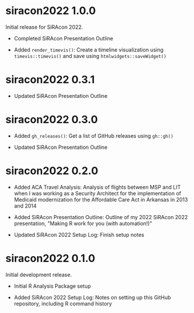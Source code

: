 # siracon2022 1.0.0

Initial release for SiRAcon 2022.

* Completed SiRAcon Presentation Outline

* Added `render_timevis()`: Create a timeline visualization using `timevis::timevis()` and save
  using `htmlwidgets::saveWidget()`

# siracon2022 0.3.1

* Updated SiRAcon Presentation Outline

# siracon2022 0.3.0

* Added `gh_releases()`: Get a list of GitHub releases using `gh::gh()`

* Updated SiRAcon Presentation Outline

# siracon2022 0.2.0

* Added ACA Travel Analysis: Analysis of flights between MSP and LIT when I was working as a
  Security Architect for the implementation of Medicaid modernization for the Affordable Care Act in
  Arkansas in 2013 and 2014

* Added SiRAcon Presentation Outline: Outline of my 2022 SiRAcon 2022 presentation, "Making R work
  for you (with automation!)"

* Updated SiRAcon 2022 Setup Log: Finish setup notes

# siracon2022 0.1.0

Initial development release.

* Initial R Analysis Package setup

* Added SiRAcon 2022 Setup Log: Notes on setting up this GitHub repository, including R command
  history
